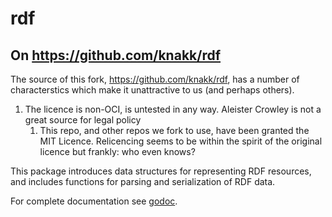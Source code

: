 # rdf

## On https://github.com/knakk/rdf
The source of this fork, https://github.com/knakk/rdf, has a number of characterstics which make it unattractive to us (and perhaps others).

1. The licence is non-OCI, is untested in any way. Aleister Crowley is not a great source for legal policy
   1. This repo, and other repos we fork to use, have been granted the MIT Licence. Relicencing seems to be within the spirit of the original licence but frankly: who even knows?


This package introduces data structures for representing RDF resources, and includes functions for parsing and serialization of RDF data.

For complete documentation see [godoc](http://godoc.org/github.com/knakk/rdf).
